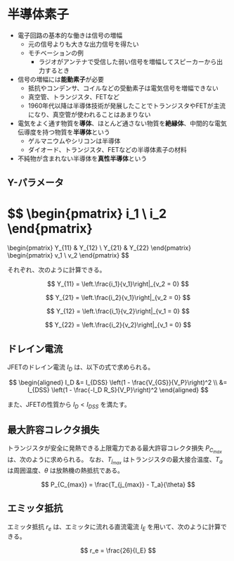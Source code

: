 # 半導体素子
- 電子回路の基本的な働きは信号の増幅
    - 元の信号よりも大きな出力信号を得たい
    - モチベーションの例
        - ラジオがアンテナで受信した弱い信号を増幅してスピーカーから出力するとき
- 信号の増幅には**能動素子**が必要
    - 抵抗やコンデンサ、コイルなどの受動素子は電気信号を増幅できない
    - 真空管、トランジスタ、FETなど
    - 1960年代以降は半導体技術が発展したことでトランジスタやFETが主流になり、真空管が使われることはあまりない
- 電気をよく通す物質を**導体**、ほとんど通さない物質を**絶縁体**、中間的な電気伝導度を持つ物質を**半導体**という
    - ゲルマニウムやシリコンは半導体
    - ダイオード、トランジスタ、FETなどの半導体素子の材料
- 不純物が含まれない半導体を**真性半導体**という

## Y-パラメータ

$$
\begin{pmatrix}
    i_1 \\
    i_2
\end{pmatrix}
=
\begin{pmatrix}
    Y_{11} & Y_{12} \\
    Y_{21} & Y_{22}
\end{pmatrix}
\begin{pmatrix}
    v_1 \\
    v_2
\end{pmatrix}
$$

それぞれ、次のように計算できる。

$$
Y_{11} = \left.\frac{i_1}{v_1}\right|_{v_2 = 0}
$$

$$
Y_{21} = \left.\frac{i_2}{v_1}\right|_{v_2 = 0}
$$

$$
Y_{12} = \left.\frac{i_1}{v_2}\right|_{v_1 = 0}
$$

$$
Y_{22} = \left.\frac{i_2}{v_2}\right|_{v_1 = 0}
$$

## ドレイン電流

JFETのドレイン電流 $I_D$ は、以下の式で求められる。

$$
\begin{aligned}
I_D &= I_{DSS} \left(1 - \frac{V_{GS}}{V_P}\right)^2 \\
    &= I_{DSS} \left(1 - \frac{-I_D R_S}{V_P}\right)^2
\end{aligned}
$$

また、JFETの性質から $I_D < I_{DSS}$ を満たす。

## 最大許容コレクタ損失

トランジスタが安全に発熱できる上限電力である最大許容コレクタ損失 $P_{C_{max}}$ は、次のように求められる。
なお、$T_{j_{max}}$ はトランジスタの最大接合温度、$T_a$ は周囲温度、$\theta$ は放熱機の熱抵抗である。

$$
P_{C_{max}} = \frac{T_{j_{max}} - T_a}{\theta}
$$


## エミッタ抵抗

エミッタ抵抗 $r_e$ は、エミッタに流れる直流電流 $I_E$ を用いて、次のように計算できる。

$$
r_e = \frac{26}{I_E}
$$

